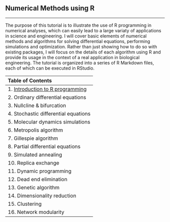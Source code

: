## Numerical Methods using R

---

The purpose of this tutorial is to illustrate the use of R programming in numerical analyses, which can easily lead to a large variaty of applications in science and engineering. I will cover basic elements of numerical methods and algorithms for solving differential equations, performing simulations and optimization. Rather than just showing how to do so with existing packages, I will focus on the details of each algorithm using R and provide its usage in the context of a real application in biological engineering. The tutorial is organized into a series of R Markdown files, each of which can be executed in RStudio.

|Table of Contents|
|:----------------|
|1. [Introduction to R programming](01A.Rmd)|
|2. Ordinary differential equations|
|3. Nullcline & bifurcation|
|4. Stochastic differential equations|
|5. Molecular dynamics simulations|
|6. Metropolis algorithm|
|7. Gillespie algorithm|
|8. Partial differential equations|
|9. Simulated annealing|
|10. Replica exchange|
|11. Dynamic programming|
|12. Dead end elimination|
|13. Genetic algorithm|
|14. Dimensionality reduction|
|15. Clustering|
|16. Network modularity|